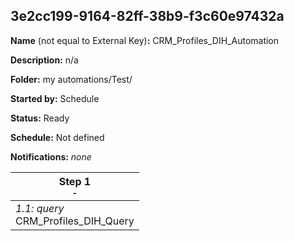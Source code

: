 ## 3e2cc199-9164-82ff-38b9-f3c60e97432a

**Name** (not equal to External Key)**:** CRM_Profiles_DIH_Automation

**Description:** n/a

**Folder:** my automations/Test/

**Started by:** Schedule

**Status:** Ready

**Schedule:** Not defined

**Notifications:** _none_


| Step 1<br>_<small>-</small>_ |
| --- |
| _1.1: query_<br>CRM_Profiles_DIH_Query |
